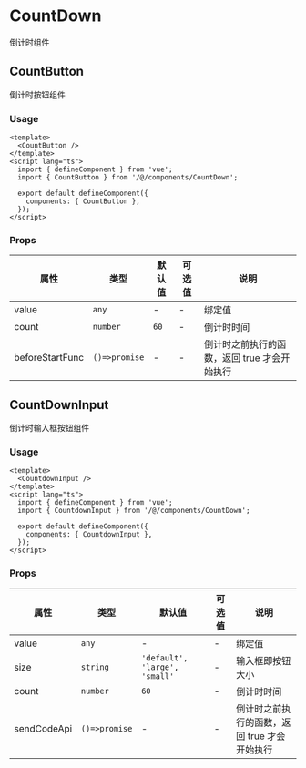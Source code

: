 # CountDown

倒计时组件

## CountButton

倒计时按钮组件

### Usage

```vue
<template>
  <CountButton />
</template>
<script lang="ts">
  import { defineComponent } from 'vue';
  import { CountButton } from '/@/components/CountDown';

  export default defineComponent({
    components: { CountButton },
  });
</script>
```

### Props

| 属性            | 类型          | 默认值 | 可选值 | 说明                                         |
| --------------- | ------------- | ------ | ------ | -------------------------------------------- |
| value           | `any`         | -      | -      | 绑定值                                       |
| count           | `number`      | `60`   | -      | 倒计时时间                                   |
| beforeStartFunc | `()=>promise` | -      | -      | 倒计时之前执行的函数，返回 true 才会开始执行 |

## CountDownInput

倒计时输入框按钮组件

### Usage

```vue
<template>
  <CountdownInput />
</template>
<script lang="ts">
  import { defineComponent } from 'vue';
  import { CountdownInput } from '/@/components/CountDown';

  export default defineComponent({
    components: { CountdownInput },
  });
</script>
```

### Props

| 属性 | 类型 | 默认值 | 可选值 | 说明 |
| --- | --- | --- | --- | --- |
| value | `any` | - | - | 绑定值 |
| size | `string` | `'default', 'large', 'small'` | - | 输入框即按钮大小 |
| count | `number` | `60` | - | 倒计时时间 |
| sendCodeApi | `()=>promise` | - | - | 倒计时之前执行的函数，返回 true 才会开始执行 |
